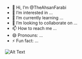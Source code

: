 - 👋 Hi, I’m @TheAhsanFarabi
- 👀 I’m interested in ...
- 🌱 I’m currently learning ...
- 💞️ I’m looking to collaborate on ...
- 📫 How to reach me ...
- 😄 Pronouns: ...
- ⚡ Fun fact: ...

![Alt Text](https://images-wixmp-ed30a86b8c4ca887773594c2.wixmp.com/f/f9ed4816-c11c-48b1-9f8e-00c3a5ade0a8/dev2isl-9f578de5-f567-4e0e-8766-efa996fc0b94.png?token=eyJ0eXAiOiJKV1QiLCJhbGciOiJIUzI1NiJ9.eyJzdWIiOiJ1cm46YXBwOjdlMGQxODg5ODIyNjQzNzNhNWYwZDQxNWVhMGQyNmUwIiwiaXNzIjoidXJuOmFwcDo3ZTBkMTg4OTgyMjY0MzczYTVmMGQ0MTVlYTBkMjZlMCIsIm9iaiI6W1t7InBhdGgiOiJcL2ZcL2Y5ZWQ0ODE2LWMxMWMtNDhiMS05ZjhlLTAwYzNhNWFkZTBhOFwvZGV2MmlzbC05ZjU3OGRlNS1mNTY3LTRlMGUtODc2Ni1lZmE5OTZmYzBiOTQucG5nIn1dXSwiYXVkIjpbInVybjpzZXJ2aWNlOmZpbGUuZG93bmxvYWQiXX0.NxZPSIBuI6zU8uzGuFm3lQDmpcAo7lsKWjMe_pJsk9E)

